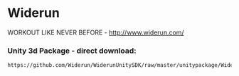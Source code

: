 Widerun
========

WORKOUT LIKE NEVER BEFORE - http://www.widerun.com/

### Unity 3d Package - direct download:

	https://github.com/Widerun/WiderunUnitySDK/raw/master/unitypackage/WiderunSDK_Minimal.unitypackage